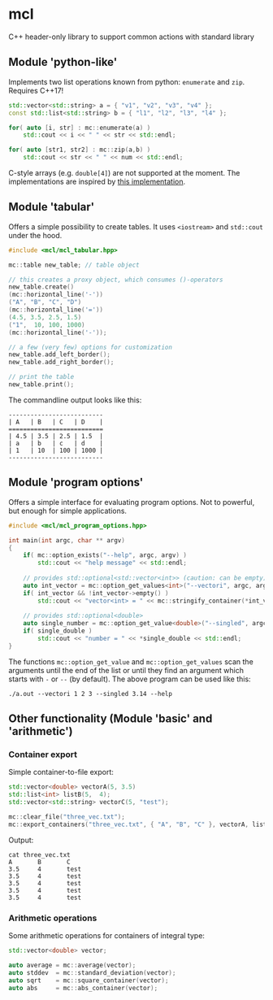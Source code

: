 # mcl
C++ header-only library to support common actions with standard library

## Module 'python-like'

Implements two list operations known from python: `enumerate` and `zip`. Requires C++17!

```c++
std::vector<std::string> a = { "v1", "v2", "v3", "v4" };
const std::list<std::string> b = { "l1", "l2", "l3", "l4" };

for( auto [i, str] : mc::enumerate(a) )
    std::cout << i << " " << str << std::endl;

for( auto [str1, str2] : mc::zip(a,b) )
    std::cout << str << " " << num << std::endl;
```

C-style arrays (e.g. `double[4]`) are not supported at the moment. The implementations are inspired by [this implementation](http://reedbeta.com/blog/python-like-enumerate-in-cpp17).

## Module 'tabular'

Offers a simple possibility to create tables. It uses `<iostream>` and `std::cout` under the hood.

```c++
#include <mcl/mcl_tabular.hpp>

mc::table new_table; // table object

// this creates a proxy object, which consumes ()-operators
new_table.create()
(mc::horizontal_line('-'))
("A", "B", "C", "D")
(mc::horizontal_line('='))
(4.5, 3.5, 2.5, 1.5)
("1",  10, 100, 1000)
(mc::horizontal_line('-'));

// a few (very few) options for customization
new_table.add_left_border();
new_table.add_right_border();

// print the table
new_table.print();
```

The commandline output looks like this:

```
--------------------------
| A   | B   | C   | D    |
==========================
| 4.5 | 3.5 | 2.5 | 1.5  |
| a   | b   | c   | d    |
| 1   | 10  | 100 | 1000 |
--------------------------
```

## Module 'program options'

Offers a simple interface for evaluating program options. Not to powerful, but enough for simple applications. 

```c++
#include <mcl/mcl_program_options.hpp>

int main(int argc, char ** argv)
{
    if( mc::option_exists("--help", argc, argv) ) 
        std::cout << "help message" << std::endl;
        
    // provides std::optional<std::vector<int>> (caution: can be empty)
    auto int_vector = mc::option_get_values<int>("--vectori", argc, argv); 
    if( int_vector && !int_vector->empty() ) 
        std::cout << "vector<int> = " << mc::stringify_container(*int_vector) << std::endl;
    
    // provides std::optional<double>
    auto single_number = mc::option_get_value<double>("--singled", argc, argv); 
    if( single_double ) 
        std::cout << "number = " << *single_double << std::endl;
}
```

The functions `mc::option_get_value` and `mc::option_get_values` scan the arguments until the end of the list or until they find an argument which starts with `-` or `--` (by default). The above program can be used like this:

```
./a.out --vectori 1 2 3 --singled 3.14 --help
```

## Other functionality (Module 'basic' and 'arithmetic')

### Container export

Simple container-to-file export:

```c++
std::vector<double> vectorA(5, 3.5)
std::list<int> listB(5,  4);
std::vector<std::string> vectorC(5, "test");

mc::clear_file("three_vec.txt");
mc::export_containers("three_vec.txt", { "A", "B", "C" }, vectorA, listB, vectorC);
```

Output:
```
cat three_vec.txt
A       B       C
3.5     4       test
3.5     4       test
3.5     4       test
3.5     4       test
3.5     4       test
```

### Arithmetic operations

Some arithmetic operations for containers of integral type:

```c++
std::vector<double> vector;

auto average = mc::average(vector);
auto stddev  = mc::standard_deviation(vector);
auto sqrt    = mc::square_container(vector);
auto abs     = mc::abs_container(vector);
```
